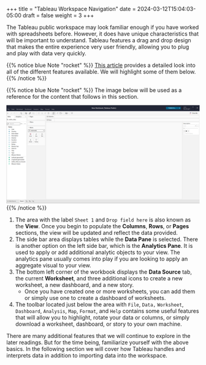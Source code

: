 +++
title = "Tableau Workspace Navigation"
date = 2024-03-12T15:04:03-05:00
draft = false
weight = 3
+++

The Tableau public workspace may look familiar enough if you have worked with spreadsheets before. However, it does have unique characteristics that will be important to understand. Tableau features a drag and drop design that makes the entire experience very user friendly, allowing you to plug and play with data very quickly. 

{{% notice blue Note "rocket" %}}
[This article](https://help.tableau.com/current/pro/desktop/en-us/environment_workspace.htm) provides a detailed look into all of the different features available. We will highlight some of them below.
{{% /notice %}}

{{% notice blue Note "rocket" %}}
The image below will be used as a reference for the content that follows in this section.

![New Workbook view with data imported in Tableau Public for reading walkthrough example](pictures/new-workbook-tb-public.png?classes=border)
{{% /notice %}}

1. The area with the label `Sheet 1` and `Drop field here` is also known as the **View**. Once you begin to populate the **Columns**, **Rows**, or **Pages** sections, the view will be updated and reflect the data provided.
1. The side bar area displays tables while the **Data Pane** is selected. There is another option on the left side bar, which is the **Analytics Pane**. It is used to apply or add additional analytic objects to your view. The analytics pane usually comes into play if you are looking to apply an aggregate visual to your view.
1. The bottom left corner of the workbook displays the **Data Source** tab, the current **Worksheet**, and three additional icons to create a new worksheet, a new dashboard, and a new story.
    - Once you have created one or more worksheets, you can add them or simply use one to create a dashboard of worksheets.
1. The toolbar located just below the area with `File`, `Data,` `Worksheet`, `Dashboard`, `Analysis`, `Map`, `Format`, and `Help` contains some useful features that will allow you to highlight, rotate your data or columns, or simply download a worksheet, dashboard, or story to your own machine.

There are many additional features that we will continue to explore in the later readings. But for the time being, familiarize yourself with the above basics. In the following section we will cover how Tableau handles and interprets data in addition to importing data into the workspace.